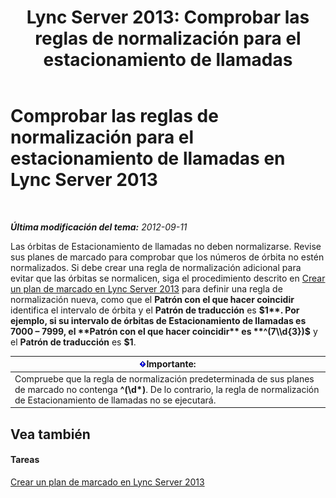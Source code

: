 ﻿---
title: 'Lync Server 2013: Comprobar las reglas de normalización para el estacionamiento de llamadas'
TOCTitle: Comprobar las reglas de normalización para el estacionamiento de llamadas
ms:assetid: deaa170f-041e-45cb-8eab-f02931ab541e
ms:mtpsurl: https://technet.microsoft.com/es-es/library/Gg398981(v=OCS.15)
ms:contentKeyID: 48276927
ms.date: 01/07/2017
mtps_version: v=OCS.15
ms.translationtype: HT
---

# Comprobar las reglas de normalización para el estacionamiento de llamadas en Lync Server 2013

 

_**Última modificación del tema:** 2012-09-11_

Las órbitas de Estacionamiento de llamadas no deben normalizarse. Revise sus planes de marcado para comprobar que los números de órbita no estén normalizados. Si debe crear una regla de normalización adicional para evitar que las órbitas se normalicen, siga el procedimiento descrito en [Crear un plan de marcado en Lync Server 2013](lync-server-2013-create-a-dial-plan.md) para definir una regla de normalización nueva, como que el **Patrón con el que hacer coincidir** identifica el intervalo de órbita y el **Patrón de traducción** es **$1**. Por ejemplo, si su intervalo de órbitas de Estacionamiento de llamadas es 7000 – 7999, el **Patrón con el que hacer coincidir** es **^(7\\d{3})$** y el **Patrón de traducción** es **$1**.

<table>
<thead>
<tr class="header">
<th><img src="images/Gg425917.important(OCS.15).gif" title="important" alt="important" />Importante:</th>
</tr>
</thead>
<tbody>
<tr class="odd">
<td>Compruebe que la regla de normalización predeterminada de sus planes de marcado no contenga <strong>^(\d*)</strong>. De lo contrario, la regla de normalización de Estacionamiento de llamadas no se ejecutará.</td>
</tr>
</tbody>
</table>


## Vea también

#### Tareas

[Crear un plan de marcado en Lync Server 2013](lync-server-2013-create-a-dial-plan.md)

